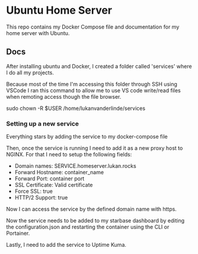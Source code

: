 # Ubuntu Home Server

This repo contains my Docker Compose file and documentation for my home server with Ubuntu.

## Docs
After installing ubuntu and Docker, I created a folder called 'services' where I do all my projects.

Because most of the time I'm accessing this folder through SSH using VSCode I ran this command to allow me to use VS code write/read files when remoting access though the file browser.

sudo chown -R $USER /home/lukanvanderlinde/services

### Setting up a new service
Everything stars by adding the service to my docker-compose file

Then, once the service is running I need to add it as a new proxy host to NGINX. For that I need to setup the following fields:
- Domain names: SERVICE.homeserver.lukan.rocks
- Forward Hostname: container_name
- Forward Port: container port
- SSL Certificate: Valid certificate
- Force SSL: true
- HTTP/2 Support: true

Now I can access the service by the defined domain name with https.

Now the service needs to be added to my starbase dashboard by editing the configuration.json and restarting the container using the CLI or Portainer.

Lastly, I need to add the service to Uptime Kuma.